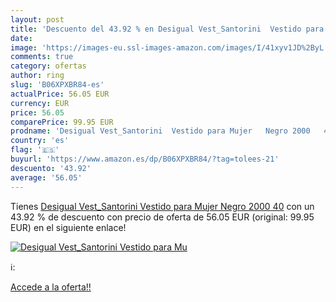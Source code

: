 ```yaml
---
layout: post
title: 'Descuento del 43.92 % en Desigual Vest_Santorini  Vestido para Mu'
date: 
image: 'https://images-eu.ssl-images-amazon.com/images/I/41xyv1JD%2ByL._SL200_.jpg'
comments: true
category: ofertas
author: ring
slug: 'B06XPXBR84-es'
actualPrice: 56.05 EUR
currency: EUR
price: 56.05
comparePrice: 99.95 EUR
prodname: 'Desigual Vest_Santorini  Vestido para Mujer   Negro 2000   40'
country: 'es'
flag: '🇪🇸'
buyurl: 'https://www.amazon.es/dp/B06XPXBR84/?tag=tolees-21'
descuento: '43.92'
average: '56.05'
---
```


Tienes [Desigual Vest_Santorini  Vestido para Mujer   Negro 2000   40](https://www.amazon.es/dp/B06XPXBR84/?tag=tolees-21) con un 43.92 % de descuento con precio de oferta de 56.05 EUR (original: 99.95 EUR) en el siguiente enlace!

[![Desigual Vest_Santorini  Vestido para Mu](https://images-eu.ssl-images-amazon.com/images/I/41xyv1JD%2ByL._SL200_.jpg)](https://www.amazon.es/dp/B06XPXBR84/?tag=tolees-21)

ℹ️:


[Accede a la oferta!!](https://www.amazon.es/dp/B06XPXBR84/?tag=tolees-21)
